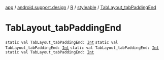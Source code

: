 [app](../../../index.md) / [android.support.design](../../index.md) / [R](../index.md) / [styleable](index.md) / [TabLayout_tabPaddingEnd](.)

# TabLayout_tabPaddingEnd

`static val TabLayout_tabPaddingEnd: `[`Int`](https://kotlinlang.org/api/latest/jvm/stdlib/kotlin/-int/index.html)
`static val TabLayout_tabPaddingEnd: `[`Int`](https://kotlinlang.org/api/latest/jvm/stdlib/kotlin/-int/index.html)
`static val TabLayout_tabPaddingEnd: `[`Int`](https://kotlinlang.org/api/latest/jvm/stdlib/kotlin/-int/index.html)
`static val TabLayout_tabPaddingEnd: `[`Int`](https://kotlinlang.org/api/latest/jvm/stdlib/kotlin/-int/index.html)